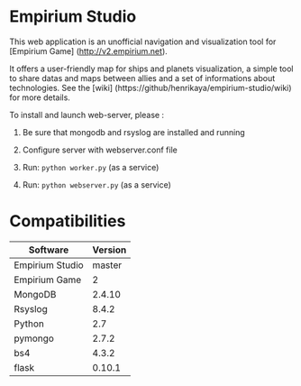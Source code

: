 # Empirium Studio

This web application is an unofficial navigation and visualization tool for [Empirium Game] (http://v2.empirium.net).

It offers a user-friendly map for ships and planets visualization, a simple tool to share datas and maps between allies and a set of informations about technologies.
See the [wiki] (https://github/henrikaya/empirium-studio/wiki) for more details.

To install and launch web-server, please :

1. Be sure that mongodb and rsyslog are installed and running

2. Configure server with webserver.conf file

3. Run: ```python worker.py``` (as a service)

4. Run: ```python webserver.py``` (as a service)

# Compatibilities

| Software          | Version           |
|-------------------|-------------------|
| Empirium Studio   | master            |
| Empirium Game     | 2                 |
| MongoDB           | 2.4.10            |
| Rsyslog           | 8.4.2             |
| Python            | 2.7               |
| pymongo           | 2.7.2             |
| bs4               | 4.3.2             |
| flask             | 0.10.1            |

